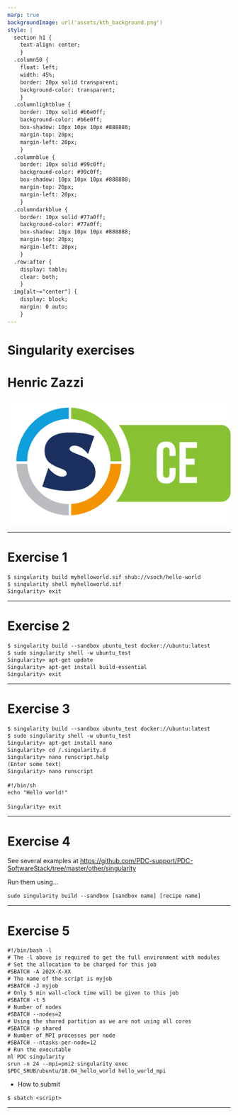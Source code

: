 ```yaml
---
marp: true
backgroundImage: url('assets/kth_background.png')
style: |
  section h1 {
    text-align: center;
    }
  .column50 {
    float: left;
    width: 45%;
    border: 20px solid transparent;
    background-color: transparent;
    }
  .columnlightblue {
    border: 10px solid #b6e0ff;
    background-color: #b6e0ff;
    box-shadow: 10px 10px 10px #888888;
    margin-top: 20px;
    margin-left: 20px;
    }
  .columnblue {
    border: 10px solid #99c0ff;
    background-color: #99c0ff;
    box-shadow: 10px 10px 10px #888888;
    margin-top: 20px;
    margin-left: 20px;
    }
  .columndarkblue {
    border: 10px solid #77a0ff;
    background-color: #77a0ff;
    box-shadow: 10px 10px 10px #888888;
    margin-top: 20px;
    margin-left: 20px;
    }
  .row:after {
    display: table;
    clear: both;
    }
  img[alt~="center"] {
    display: block;
    margin: 0 auto;
    }
---
```

<!-- paginate: true -->

# Singularity exercises

# Henric Zazzi
![height:200px center](assets/singularity/SingularityLogos_CE.png)

---

# Exercise 1

```
$ singularity build myhelloworld.sif shub://vsoch/hello-world
$ singularity shell myhelloworld.sif
Singularity> exit
```

---

# Exercise 2

```
$ singularity build --sandbox ubuntu_test docker://ubuntu:latest
$ sudo singularity shell -w ubuntu_test
Singularity> apt-get update
Singularity> apt-get install build-essential
Singularity> exit
```

---

# Exercise 3

```
$ singularity build --sandbox ubuntu_test docker://ubuntu:latest
$ sudo singularity shell -w ubuntu_test
Singularity> apt-get install nano
Singularity> cd /.singularity.d
Singularity> nano runscript.help
(Enter some text)
Singularity> nano runscript

#!/bin/sh
echo "Hello world!"

Singularity> exit
```

---

# Exercise 4

See several examples at https://github.com/PDC-support/PDC-SoftwareStack/tree/master/other/singularity

Run them using...
```
sudo singularity build --sandbox [sandbox name] [recipe name]
```

---

# Exercise 5

```
#!/bin/bash -l
# The -l above is required to get the full environment with modules
# Set the allocation to be charged for this job
#SBATCH -A 202X-X-XX
# The name of the script is myjob
#SBATCH -J myjob
# Only 5 min wall-clock time will be given to this job
#SBATCH -t 5
# Number of nodes
#SBATCH --nodes=2
# Using the shared partition as we are not using all cores
#SBATCH -p shared
# Number of MPI processes per node
#SBATCH --ntasks-per-node=12
# Run the executable
ml PDC singularity
srun -n 24 --mpi=pmi2 singularity exec $PDC_SHUB/ubuntu/18.04_hello_world hello_world_mpi
```
* How to submit
```
$ sbatch <script>
```

---

